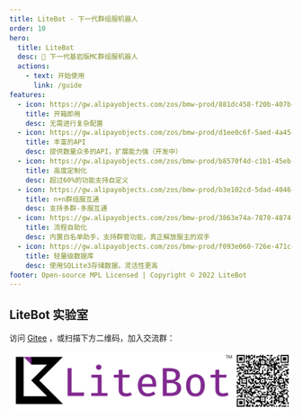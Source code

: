 ```yaml
---
title: LiteBot - 下一代群组服机器人
order: 10
hero:
  title: LiteBot
  desc: 📖 下一代基岩版MC群组服机器人
  actions:
    - text: 开始使用
      link: /guide
features:
  - icon: https://gw.alipayobjects.com/zos/bmw-prod/881dc458-f20b-407b-947a-95104b5ec82b/k79dm8ih_w144_h144.png
    title: 开箱即用
    desc: 无需进行复杂配置
  - icon: https://gw.alipayobjects.com/zos/bmw-prod/d1ee0c6f-5aed-4a45-a507-339a4bfe076c/k7bjsocq_w144_h144.png
    title: 丰富的API
    desc: 提供数量众多的API，扩展能力强（开发中）
  - icon: https://gw.alipayobjects.com/zos/bmw-prod/b8570f4d-c1b1-45eb-a1da-abff53159967/kj9t990h_w144_h144.png
    title: 高度定制化
    desc: 超过60%的功能支持自定义
  - icon: https://gw.alipayobjects.com/zos/bmw-prod/b3e102cd-5dad-4046-a02a-be33241d1cc7/kj9t8oji_w144_h144.png
    title: n+n群组服互通
    desc: 支持多群-多服互通
  - icon: https://gw.alipayobjects.com/zos/bmw-prod/3863e74a-7870-4874-b1e1-00a8cdf47684/kj9t7ww3_w144_h144.png
    title: 流程自助化
    desc: 内置白名单助手，支持群管功能，真正解放服主的双手
  - icon: https://gw.alipayobjects.com/zos/bmw-prod/f093e060-726e-471c-a53e-e988ed3f560c/kj9t9sk7_w144_h144.png
    title: 轻量级数据库
    desc: 使用SQLite3存储数据，灵活性更高
footer: Open-source MPL Licensed | Copyright © 2022 LiteBot
---
```


## LiteBot 实验室

访问 [Gitee](https://gitee.com/litebot/litebot-core) ，或扫描下方二维码，加入交流群：

<div>
  <img data-type="dingtalk" src="../public/images/index/litebot.png"/>
</div>
